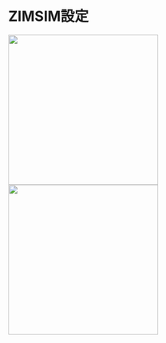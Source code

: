 # ZIMSIM設定

<img width="300" src="https://user-images.githubusercontent.com/59504416/218251148-51842818-1d25-4fe7-bfb3-716600bad6c7.PNG" />
<img width="300" src="https://user-images.githubusercontent.com/59504416/218251147-1f7ff7fc-d9d8-482c-9747-2376fb42887a.PNG" />

